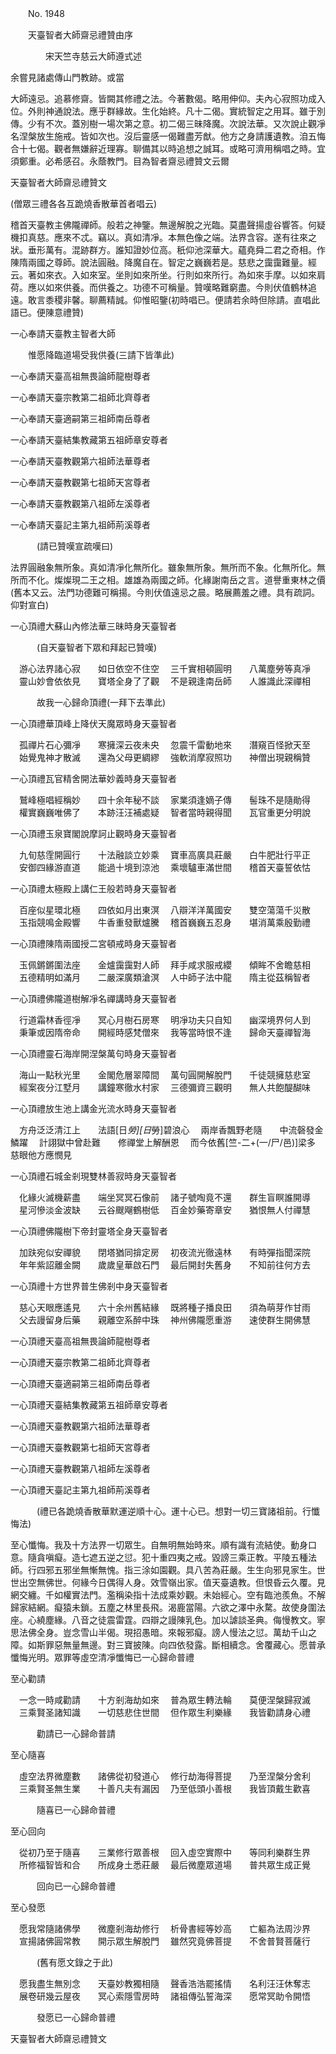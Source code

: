 ﻿　　No. 1948

　　天臺智者大師齋忌禮贊由序

　　　　宋天竺寺慈云大師遵式述


余嘗見諸處傳山門教跡。或當

大師遠忌。追慕修齋。皆闕其修禮之法。今著數偈。略用伸仰。夫內心寂照功成入位。外則神通說法。應乎群緣故。生化始終。凡十二偈。實統智定之用耳。雖于別傳。少有不次。蓋別樹一場次第之意。初二偈三昧降魔。次說法華。又次說止觀凈名涅槃放生施戒。皆如次也。沒后靈感一偈難盡芳猷。他方之身請護遺教。洎五悔合十七偈。觀者無嫌辭近理寡。聊備其以時追想之誠耳。或略可濟用稱唱之時。宜須鄭重。必希感召。永蔭教門。目為智者齋忌禮贊文云爾

天臺智者大師齋忌禮贊文

(僧眾三禮各各互跪燒香散華首者唱云)

稽首天臺教主佛隴禪師。般若之神鑒。無邊解脫之光臨。莫盡聲揚虛谷響答。何疑機扣真慈。應來不忒。竊以。真如清凈。本無色像之端。法界含容。遂有往來之狀。垂形萬有。混跡群方。誰知證妙位高。秖仰池深華大。蘊堯舜二君之奇相。作陳隋兩國之尊師。說法圓融。降魔自在。智定之巍巍若是。慈悲之靄靄難量。經云。著如來衣。入如來室。坐則如來所坐。行則如來所行。為如來手摩。以如來肩荷。應以如來供養。而供養之。功德不可稱量。贊嘆略難窮盡。今則伏值鶴林追遠。敢言黍稷非馨。聊薦精誠。仰惟昭鑒(初時唱已。便請若余時但除請。直唱此語已。便陳意禮贊)

一心奉請天臺教主智者大師

　　惟愿降臨道場受我供養(三請下皆準此)

一心奉請天臺高祖無畏論師龍樹尊者

一心奉請天臺宗教第二祖師北齊尊者

一心奉請天臺適嗣第三祖師南岳尊者

一心奉請天臺結集教藏第五祖師章安尊者

一心奉請天臺教觀第六祖師法華尊者

一心奉請天臺教觀第七祖師天宮尊者

一心奉請天臺教觀第八祖師左溪尊者

一心奉請天臺記主第九祖師荊溪尊者

　　　(請已贊嘆宣疏嘆曰)

法界圓融象無所象。真如清凈化無所化。雖象無所象。無所而不象。化無所化。無所而不化。燦燦現二王之相。雄雄為兩國之師。化緣謝南岳之言。道譽重東林之價(舊本又云。法門功德難可稱揚。今則伏值遠忌之晨。略展薦羞之禮。具有疏詞。仰對宣白)

一心頂禮大蘇山內修法華三昧時身天臺智者

　　　(自天臺智者下眾和拜起已贊嘆)

　游心法界諸心寂　　如日依空不住空
　三千實相頓圓明　　八萬塵勞等真凈
　靈山妙會依依見　　寶塔全身了了觀
　不是親逢南岳師　　人誰識此深禪相　

　　　故我一心歸命頂禮(一拜下去準此)

一心頂禮華頂峰上降伏天魔眾時身天臺智者

　孤禪片石心彌凈　　寒擁深云夜未央
　忽震千雷動地來　　潛窺百怪掀天至
　始覺鬼神才散滅　　還為父母更綢繆
　強軟消摩寂照功　　神僧出現親稱贊　

一心頂禮瓦官精舍開法華妙義時身天臺智者

　鷲峰極唱經稱妙　　四十余年秘不談
　家業須逢嫡子傳　　髻珠不是隨勛得
　權實巍巍唯佛了　　本跡汪汪補處疑
　智者當時親得聞　　瓦官重更分明說　

一心頂禮玉泉寶閣說摩訶止觀時身天臺智者

　九旬慈霔開圓行　　十法融談立妙乘
　寶車高廣具莊嚴　　白牛肥壯行平正
　安御四緣游直道　　能過十境到涼池
　乘壞驢車滿世間　　稽首天臺誓依怙　

一心頂禮太極殿上講仁王般若時身天臺智者

　百座似星環北極　　四依如月出東溟
　八辯洋洋萬國安　　雙空蕩蕩千災散
　玉指競鳴金殿響　　牛香重發獸爐騰
　稽首巍巍五忍身　　堪消萬乘殷勤禮　

一心頂禮陳隋兩國授二宮頓戒時身天臺智者

　玉佩鏘鏘圍法座　　金爐靄靄對人師
　拜手咸求服戒纓　　傾眸不舍瞻慈相
　五德精明如滿月　　二嚴深廣類滄溟
　人中師子法中龍　　隋主從茲稱智者　

一心頂禮佛隴道樹解凈名禪講時身天臺智者

　行道霜林香徑凈　　冥心月樹石房寒
　明凈功夫只自知　　幽深境界何人到
　秉筆或因隋帝命　　開經時感梵僧來
　我等當時恨不逢　　歸命天臺禪智海　

一心頂禮靈石海岸開涅槃萬句時身天臺智者

　海山一點秋光里　　金閣危層翠障間
　萬句圓開解脫門　　千徒競擁慈悲室
　經案夜分江墅月　　講鐘寒徹水村家
　三德彌資三觀明　　無人共飽醍醐味　

一心頂禮放生池上講金光流水時身天臺智者

　方舟泛泛清江上　　法語[日*勞][日*勞]碧浪心
　兩岸香飄野老隨　　中流磬發金鱗躍
　計詡獄中曾赴難　　修禪堂上解酬恩
　而今依舊[竺-二+(一/尸/邑)]梁多　　慈眼他方應憫見　

一心頂禮石城金剎現雙林善寂時身天臺智者

　化緣火滅機薪盡　　端坐冥冥石像前
　諸子號啕竟不還　　群生盲瞑誰開導
　星河慘淡金波缺　　云谷颼飗鶴樹低
　百金妙藥寄章安　　猶恨無人付禪慧　

一心頂禮佛隴樹下帝封靈塔全身天臺智者

　加趺宛似安禪貌　　閉塔猶同揜定房
　初夜流光徹遠林　　有時彈指聞深院
　年年紫詔離金闕　　歲歲皇華啟石門
　最后開封失舊身　　不知前往何方去　

一心頂禮十方世界普生佛剎中身天臺智者

　慈心天眼應遙見　　六十余州舊結緣
　既將種子播良田　　須為萌芽作甘雨
　父去謾留身后藥　　親離空系醉中珠
　神州佛隴愿重游　　速使群生開佛慧　

一心頂禮天臺高祖無畏論師龍樹尊者

一心頂禮天臺宗教第二祖師北齊尊者

一心頂禮天臺適嗣第三祖師南岳尊者

一心頂禮天臺結集教藏第五祖師章安尊者

一心頂禮天臺教觀第六祖師法華尊者

一心頂禮天臺教觀第七祖師天宮尊者

一心頂禮天臺教觀第八祖師左溪尊者

一心頂禮天臺記主第九祖師荊溪尊者

　　　(禮已各跪燒香散華默運逆順十心。運十心已。想對一切三寶諸祖前。行懺悔法)

至心懺悔。我及十方法界一切眾生。自無明無始時來。順有識有流結使。動身口意。隨貪嗔癡。造七遮五逆之愆。犯十重四夷之戒。毀謗三乘正教。平陵五種法師。行四邪五邪坐無慚無愧。指三涂如園觀。具八苦為莊嚴。生生向邪見家生。世世出空無佛世。何緣今日偶得人身。效雪嶺出家。值天臺遺教。但恨昏云久覆。見網交纏。千如權實法門。濫稱染指十法成乘妙觀。未始經心。空有臨池羨魚。不解歸家結網。癡猿未鎖。五塵之林里長飛。渴鹿當陽。六欲之澤中永騖。故使身圍法座。心繞塵緣。八音之徒震雷霆。四辯之謾陳乳色。加以謔談圣典。侮慢教文。寧思法佛全身。豈念雪山半偈。現招愚暗。來報邪癡。謗人慢法之愆。萬劫千山之障。如斯罪惡無量無邊。對三寶披陳。向四依發露。斷相續念。舍覆藏心。愿普承懺悔光明。眾罪等虛空清凈懺悔已一心歸命普禮

至心勸請

　一念一時咸勸請　　十方剎海劫如來
　普為眾生轉法輪　　莫便涅槃歸寂滅
　三乘賢圣諸知識　　一切慈悲住世間
　但作眾生利樂緣　　我皆勸請身心禮　

　　　勸請已一心歸命普請

至心隨喜

　虛空法界微塵數　　諸佛從初發道心
　修行劫海得菩提　　乃至涅槃分舍利
　三乘賢圣無生業　　十善凡夫有漏因
　乃至低頭小善根　　我皆頂戴生歡喜　

　　　隨喜已一心歸命普禮

至心回向

　從初乃至于隨喜　　三業修行眾善根
　回入虛空實際中　　等同利樂群生界
　所修福智皆和合　　所成身土悉莊嚴
　最后微塵眾道場　　普共眾生成正覺　

　　　回向已一心歸命普禮

至心發愿

　愿我常隨諸佛學　　微塵剎海劫修行
　析骨書經等妙高　　亡軀為法周沙界
　宣揚諸佛圓常教　　開示眾生解脫門
　雖然究竟佛菩提　　不舍普賢菩薩行　

　　　(舊有愿文錄之于此)

　愿我盡生無別念　　天臺妙教獨相隨
　聲香浩浩罷搖情　　名利汪汪休奪志
　展卷研幾云屋夜　　冥心索隱雪房時
　諸祖傳弘誓海深　　愿常冥助令開悟　

　　　發愿已一心歸命普禮

天臺智者大師齋忌禮贊文
